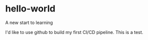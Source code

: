 # hello-world
A new start to learning

I'd like to use github to build my first CI/CD pipeline.
This is a test.

